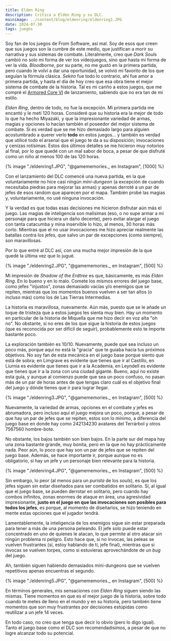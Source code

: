 ```yaml
---
title: Elden Ring
description: Crítica a Elden Ring y su DLC.
mainimage: ../content/blog/eldenring/eldenring1.JPG
date: 2024-07-30
tags: juegos
---
```


Soy fan de los juegos de From Software, así mal. Soy de esos que creen que sus juegos son la cumbre de este medio, que justifican a morir su narrativa y sus sistemas de combate. Literalmente, creo que *Dark Souls* cambió no solo mi forma de ver los videojuegos, sino que hasta mi forma de ver la vida. *Bloodborne*, por su parte, no me gustó en la primera partida, pero cuando le volví a dar una oportunidad, se volvió mi favorito de los que seguían la fórmula clásica. *Sekiro* fue todo lo contrario, ahí fue amor a primera partida, y hasta el día de hoy creo que esa obra tiene el mejor sistema de combate de la historia. Tal es mi cariño a estos juegos, que me compré el [Armored Core VI](/blog/armoredcorevi/) de lanzamiento, sabiendo que no era tan de mi estilo.

*Elden Ring*, dentro de todo, no fue la excepción. Mi primera partida me encantó y le metí 120 horas. Consideré que su historia era la mejor de todo lo que ha hecho Miyazaki, y que la impresionante variedad de armas, magias y opciones lo hacían también el poseedor del mejor sistema de combate. Sí es verdad que se me hizo demasiado largo para alguien acostumbrado a querer verlo **todo** en estos juegos... y también es verdad que utilicé todo el arsenal que el juego te da a su disposición; invocaciones y cenizas rotísimas. Estos dos últimos detalles se me hicieron muy notorios al final, por lo que quedé con un mal sabor de boca, a pesar de que disfruté como un niño al menos 100 de las 120 horas.

{% image "./eldenring1.JPG", "@gamememories._ en Instagram", [1000] %}

Con el lanzamiento del DLC comencé una nueva partida, en la que voluntariamente no hice casi ningún *mini-dungeon* (a excepción de cuando necesitaba piedras para mejorar las armas) y apenas derroté a un par de jefes de esos random que aparecen por el mapa. También probé las magias y, voluntariamente, no usé ninguna invocación.

Y la verdad es que todas esas decisiones me hicieron disfrutar aún más el juego. Las magias de inteligencia son malísimas (eso, o no supe armar a mi personaje para que hiciera un daño decente), pero evitar alargar el juego con tanta catacumba y mina inservible lo hizo, al menos, 30 horas más corto. Mientras que el no usar invocaciones me hizo apreciar realmente las batallas contra los jefes, que salvo un par de excepciones (como siempre), son maravillosas.

Por lo que entré al DLC así, con una mucha mejor impresión de la que quedé la última vez que lo jugué.

{% image "./eldenring2.JPG", "@gamememories._ en Instagram", [500] %}

Mi impresión de *Shadow of the Erdtree* es que, básicamente, es más *Elden Ring*. En lo bueno y en lo malo. Comete los mismos errores del juego base, como jefes "injustos", zonas demasiado vacías y/o enemigos que se repiten, mientras que los momentos buenos vuelven a ser tan altos (o incluso más) como los de Las Tierras Intermedias.

La historia es maravillosa, nuevamente. Aún más, puesto que se le añade un toque de tristeza que a estos juegos les sienta muy bien. Hay un momento en particular de la historia de Miquella que me hizo decir en voz alta "oh no". No obstante, si no eres de los que sigue la historia de estos juegos (que es reconocida por ser difícil de seguir), probablemente esto te importe bastante poco.

La exploración también es 10/10. Nuevamente, puede que sea incluso un poco más, porque aquí no está la "gracia" que te guiaba hacia tus próximos objetivos. No soy fan de esta mecánica en el juego base porque siento que está de sobra; en Limgrave es evidente que tienes que ir al Castillo, en Liurnia es evidente que tienes que ir a la Academia, en Leyndell es evidente que tienes que ir a la zona con una ciudad gigante. Bueno, aquí no existe esta guia, y aunque al comienzo puede que sea un poco confuso, no pasan más de un par de horas antes de que tengas claro cuál es el objetivo final del juego y dónde tienes que ir para lograr llegar.

{% image "./eldenring3.JPG", "@gamememories._ en Instagram", [500] %}

Nuevamente, la variedad de armas, opciones en el combate y jefes es abrumadora, pero incluso aquí el juego mejora un poco, porque, a pesar de que hay un par de jefes que se repiten, estos son lo mínimo, a diferencia del juego base en donde hay como 242134230 avatares del Terrárbol y otros 7567560 hombre-bote.

No obstante, los bajos también son bien bajos. En la parte sur del mapa hay una zona bastante grande, muy bonita, pero en la que no hay prácticamente nada. Peor aún, lo poco que hay son un par de jefes que se repiten del juego base. Además, se hace importante ir, porque aunque no es obligatorio, sí hay un jefe y un personaje bien relevante para la historia.

{% image "./eldenring4.JPG", "@gamememories._ en Instagram", [500] %}

Sin embargo, lo peor (al menos para un *purista* de los *souls*), es que los jefes siguen sin estar diseñados para ser combatidos en solitario. Sí, al igual que el juego base, se pueden derrotar en solitario, pero cuando hay combos infinitos, zonas enormes de ataque en área, una agresividad impresionante, **justo en el juego en que las invocaciones son posibles para todos los jefes**, es porque, al momento de diseñarlos, se hizo teniendo en mente estas opciones que el jugador tendrá.

Lamentablemente, la inteligencia de los enemigos sigue sin estar preparada para tener a más de una persona peleando. El jefe solo puede estar concentrado en uno de quienes le atacan, lo que permite al otro atacar sin ningún problema ni peligro. Esto hace que, si no invocas, las peleas se vuelven frustrantes (sí, estoy hablando de tí, jefe final), mientras que si invocas se vuelven torpes, como si estuvieras aprovechándote de un *bug* del juego.

Ah, también siguen habiendo demasiados mini-dungeons que se vuelven repetitivos apenas encuentras el segundo.

{% image "./eldenring5.JPG", "@gamememories._ en Instagram", [500] %}

En términos generales, mis sensaciones con *Elden Ring* siguen siendo las mismas. Tiene momentos en que es el mejor juego de la historia, sobre todo cuando te metes de lleno en el mundo y en su historia, pero también tiene momentos que son muy frustrantes por decisiones estúpidas como reutilizar a un jefe 14 veces.

En todo caso, no creo que tenga que decir lo obvio (pero lo digo igual). Tanto el juego base como el DLC son recomendadisimos, a pesar de que no logre alcanzar todo su potencial.

